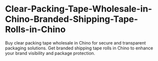 # Clear-Packing-Tape-Wholesale-in-Chino-Branded-Shipping-Tape-Rolls-in-Chino
Buy clear packing tape wholesale in Chino for secure and transparent packaging solutions. Get branded shipping tape rolls in Chino to enhance your brand visibility and package protection.
